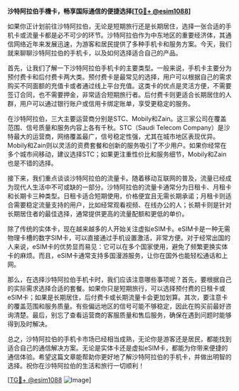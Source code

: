 **沙特阿拉伯手機卡，畅享国际通信的便捷选择[[TG💪+ @esim1088](https://t.me/s/esim1088)]**

如果你正计划前往沙特阿拉伯，无论是短期旅行还是长期居住，选择一张合适的手机卡或流量卡都是必不可少的环节。沙特阿拉伯作为中东地区的重要经济体，其通信网络近年来发展迅速，为游客和居民提供了多种手机卡和服务方案。今天，我们就来聊聊沙特阿拉伯的手机卡，以及如何选择适合自己的产品。

首先，让我们了解一下沙特阿拉伯手机卡的主要类型。一般来说，手机卡主要分为预付费卡和后付费卡两大类。预付费卡是最常见的选择，用户可以根据自己的需求购买不同面额的充值卡或者通过线上平台充值。这类卡的优点是灵活方便，不需要签订合同，也不需要押金，非常适合短期旅行者。后付费卡则更适合长期居住的人群，用户可以通过银行账户或信用卡绑定账单，享受更稳定的服务。

在沙特阿拉伯，三大主要运营商分别是STC、Mobily和Zain。这三家公司在覆盖范围、信号质量和服务内容上各有千秋。STC（Saudi Telecom Company）是沙特最大的运营商，网络覆盖最广，信号稳定性强，尤其在城市地区表现优异。Mobily和Zain则以灵活的资费套餐和创新的服务吸引了不少用户。如果你经常在多个城市间移动，建议选择STC；如果更注重性价比和服务细节，Mobily和Zain也是不错的选择。

接下来，我们重点谈谈沙特阿拉伯的流量卡。随着移动互联网的普及，流量已经成为现代人生活中不可或缺的一部分。沙特阿拉伯的流量卡通常分为日租卡、月租卡和长期卡三种类型。日租卡适合短期使用，价格便宜且无需长期承诺；月租卡则适合需要稳定流量支持的用户，比如经常观看视频、在线办公的人；长期卡则是针对长期居住者的最佳选择，通常提供更高的流量配额和更低的单价。

除了传统的实体卡，现在越来越多的人开始关注虚拟eSIM卡。eSIM卡是一种无需物理卡槽的数字SIM卡，可以直接通过手机设置激活，非常方便。对于经常出国的人来说，eSIM卡的优势显而易见：它可以在多个国家使用，避免了频繁更换实体卡的麻烦。而且，eSIM卡通常支持多国漫游服务，让你在国外也能轻松通话和上网。

那么，在选择沙特阿拉伯手机卡时，我们应该注意哪些事项呢？首先，要根据自己的实际需求选择合适的套餐。如果你只是短期旅行，可以选择预付费的日租卡或eSIM卡；如果是长期居住，后付费卡或长期流量卡会更加划算。其次，要注意卡的覆盖范围和服务质量。有些偏远地区的信号可能不够稳定，因此在购买前最好咨询清楚。最后，别忘了查看运营商的客服质量和售后服务，确保在遇到问题时能够得到及时解决。

总之，沙特阿拉伯的手机卡市场已经相当成熟，无论你是游客还是居民，都能找到适合自己的通信解决方案。无论是实体卡还是虚拟eSIM卡，都能为你带来便捷的通信体验。希望这篇文章能帮助你更好地了解沙特阿拉伯的手机卡，并做出明智的选择。祝你在沙特阿拉伯的生活和旅行一切顺利！

[[TG💪+ @esim1088](https://t.me/s/esim1088) ![Image](https://i.postimg.cc/4NQfJmqS/Snipaste-2025-05-13-00-14-12.png)]